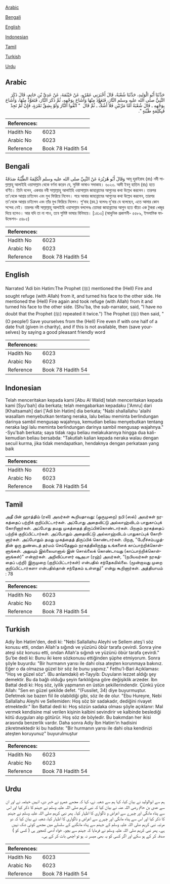 [Arabic](#arabic)

[Bengali](#bengali)

[English](#english)

[Indonesian](#indonesian)

[Tamil](#tamil)

[Turkish](#turkish)

[Urdu](#urdu)

## Arabic


<div dir="rtl" lang="ar" style={{fontSize:'larger',backgroundColor:'#f8f9fa',padding:20}}>
حَدَّثَنَا أَبُو الْوَلِيدِ، حَدَّثَنَا شُعْبَةُ، قَالَ أَخْبَرَنِي عَمْرٌو، عَنْ خَيْثَمَةَ، عَنْ عَدِيِّ بْنِ حَاتِمٍ، قَالَ ذَكَرَ النَّبِيُّ صلى الله عليه وسلم النَّارَ، فَتَعَوَّذَ مِنْهَا وَأَشَاحَ بِوَجْهِهِ، ثُمَّ ذَكَرَ النَّارَ، فَتَعَوَّذَ مِنْهَا، وَأَشَاحَ بِوَجْهِهِ ـ قَالَ شُعْبَةُ أَمَّا مَرَّتَيْنِ فَلاَ أَشُكُّ ـ ثُمَّ قَالَ ‏ "‏ اتَّقُوا النَّارَ وَلَوْ بِشِقِّ تَمْرَةٍ، فَإِنْ لَمْ تَجِدْ فَبِكَلِمَةٍ طَيِّبَةٍ ‏"‏‏.‏
</div>
<div style={{backgroundColor:'#f8f9fa',padding:20, marginBottom: 10}}><table> <thead> <tr> <th>References:</th> <th></th> </tr> </thead> <tbody><tr><td>Hadith No</td><td>6023</td></tr><tr><td>Arabic No</td><td>6023</td></tr><tr><td>Reference</td><td>Book 78 Hadith 54</td></tr></tbody></table></div>

## Bengali


<div dir="ltr" lang="bn" style={{fontSize:'larger',backgroundColor:'#f8f9fa',padding:20}}>
وَقَالَ أَبُو هُرَيْرَةَ عَنْ النَّبِيِّ صلى الله عليه وسلم الْكَلِمَةُ الطَّيِّبَةُ صَدَقَةٌ আবূ হুরাইরাহ (রাঃ) নবী সাল্লাল্লাহু আলাইহি ওয়াসাল্লাম থেকে বর্ণনা করেন যে, সুমিষ্ট ভাষাও সদাকাহ। ৬০২৩. আদী ইবনু হাতিম (রাঃ) হতে বর্ণিত। তিনি বলেন, একবার নবী সাল্লাল্লাহু আলাইহি ওয়াসাল্লাম জাহান্নামের আগুনের কথা উল্লেখ করলেন। তারপর তা'থেকে আশ্রয় চাইলেন এবং মুখ ফিরিয়ে নিলেন। পরে আবার জাহান্নামের আগুনের কথা উল্লেখ করলেন, তারপর তা'থেকে আশ্রয় চাইলেন এবং তাঁর মুখ ফিরিয়ে নিলেন। শু‘বাহ (রহ.) বলেনঃ দু’বার যে বলেছেন, এতে আমার কোন সন্দেহ নেই। তারপর নবী সাল্লাল্লাহু আলাইহি ওয়াসাল্লাম বললেনঃ তোমরা জাহান্নামের আগুন হতে বাঁচো এক টুকরা খেজুর দিয়ে হলেও। আর যদি তা না পাও, তবে সুমিষ্ট ভাষার বিনিময়ে। [১৪১৩] (আধুনিক প্রকাশনী- ৫৫৮৯, ইসলামিক ফাউন্ডেশন- ৫৪৮৫)
</div>
<div style={{backgroundColor:'#f8f9fa',padding:20, marginBottom: 10}}><table> <thead> <tr> <th>References:</th> <th></th> </tr> </thead> <tbody><tr><td>Hadith No</td><td>6023</td></tr><tr><td>Arabic No</td><td>6023</td></tr><tr><td>Reference</td><td>Book 78 Hadith 54</td></tr></tbody></table></div>

## English


<div dir="ltr" lang="en" style={{fontSize:'larger',backgroundColor:'#f8f9fa',padding:20}}>
Narrated 'Adi bin Hatim:The Prophet (ﷺ) mentioned the (Hell) Fire and sought refuge (with Allah) from it, and turned his face to the other side. He mentioned the (Hell) Fire again and took refuge (with Allah) from it and turned his face to the other side. (Shu'ba, the sub-narrator, said, "I have no doubt that the Prophet (ﷺ) repeated it twice.") The Prophet (ﷺ) then said, "(O people!) Save yourselves from the (Hell) Fire even if with one half of a date fruit (given in charity), and if this is not available, then (save yourselves) by saying a good pleasant friendly word
</div>
<div style={{backgroundColor:'#f8f9fa',padding:20, marginBottom: 10}}><table> <thead> <tr> <th>References:</th> <th></th> </tr> </thead> <tbody><tr><td>Hadith No</td><td>6023</td></tr><tr><td>Arabic No</td><td>6023</td></tr><tr><td>Reference</td><td>Book 78 Hadith 54</td></tr></tbody></table></div>

## Indonesian


<div dir="ltr" lang="id" style={{fontSize:'larger',backgroundColor:'#f8f9fa',padding:20}}>
Telah menceritakan kepada kami [Abu Al Walid] telah menceritakan kepada kami [Syu'bah] dia berkata; telah mengabarkan kepadaku ['Amru] dari [Khaitsamah] dari ['Adi bin Hatim] dia berkata; "Nabi shallallahu 'alaihi wasallam menyebutkan tentang neraka, lalu beliau meminta berlindungan darinya sambil mengusap wajahnya, kemudian beliau menyebutkan tentang neraka lagi lalu meminta berlindungan darinya sambil mengusap wajahnya." -Syu'bah berkata; saya tidak ragu beliau melakukannya hingga dua kali- kemudian beliau bersabda: "Takutlah kalian kepada neraka walau dengan secuil kurma, jika tidak mendapatkan, hendaknya dengan perkataan yang baik
</div>
<div style={{backgroundColor:'#f8f9fa',padding:20, marginBottom: 10}}><table> <thead> <tr> <th>References:</th> <th></th> </tr> </thead> <tbody><tr><td>Hadith No</td><td>6023</td></tr><tr><td>Arabic No</td><td>6023</td></tr><tr><td>Reference</td><td>Book 78 Hadith 54</td></tr></tbody></table></div>

## Tamil


<div dir="ltr" lang="ta" style={{fontSize:'larger',backgroundColor:'#f8f9fa',padding:20}}>
அதீ பின் ஹாத்திம் (ரலி) அவர்கள் கூறியதாவது: (ஒருமுறை) நபி (ஸல்) அவர்கள் நரகத்தைப் பற்றிக் குறிப்பிட்டார்கள். அப்போது அதைவிட்டு அல்லாஹ்விடம் பாதுகாப்புக் கோரினார்கள். அப்போது தமது முகத்தைத் திருப்பிக்கொண்டார்கள். பிறகும் நரகத்தைப் பற்றிக் குறிப்பிட்டார்கள். அப்போதும் அதைவிட்டு அல்லாஹ்விடம் பாதுகாப்புக் கோரினார்கள். அப்போதும் தமது முகத்தைத் திருப்பிக் கொண்டார்கள். பிறகு, “பேரீச்சம்பழத்தின் ஒரு துண்டைத் தர்மம் செய்தேனும் நரகத்திலிருந்து உங்களைக் காப்பாற்றிக்கொள்ளுங்கள். அதுவும் இல்லையானால் இன் சொல்லைக் கொண்டாவது (காப்பாற்றிக்கொள்ளுங்கள்)” என்றார்கள். அறிவிப்பாளர் ஷுஅபா (ரஹ்) அவர்கள், “(நபியவர்கள் நரகத்தைப் பற்றி) இருமுறை (குறிப்பிட்டார்கள்) என்பதில் சந்தேகமில்லை. (மூன்றாவது முறை குறிப்பிட்டார்களா என்பதில்தான் சந்தேகம் உள்ளது)” என்று கூறினார்கள். அத்தியாயம் : 78
</div>
<div style={{backgroundColor:'#f8f9fa',padding:20, marginBottom: 10}}><table> <thead> <tr> <th>References:</th> <th></th> </tr> </thead> <tbody><tr><td>Hadith No</td><td>6023</td></tr><tr><td>Arabic No</td><td>6023</td></tr><tr><td>Reference</td><td>Book 78 Hadith 54</td></tr></tbody></table></div>

## Turkish


<div dir="ltr" lang="tr" style={{fontSize:'larger',backgroundColor:'#f8f9fa',padding:20}}>
Adiy İbn Hatim'den, dedi ki: "Nebi Sallallahu Aleyhi ve Sellem ateş'i söz konusu etti, ondan Allah'a sığındı ve yüzünü öbür tarafa çevirdi. Sonra yine ateşi söz konusu etti, ondan Allah'a sığındı ve yüzünü öbür tarafa çevirdi." Şu'be dedi ki: Bunu iki kere sözkonusu ettiğinden şüphe etmiyorum. Sonra şöyle buyurdu: "Bir hurmanın yarısı ile dahi olsa ateşten korunmaya bakınız. Eğer o da olmazsa güzel bir söz ile bunu yapınız." Fethu'l-Bari Açıklaması: "Hoş ve güzel söz". (Bu anlamdaki) et-Tayyib: Duyuların lezzet aldığı şey demektir. Bu da bağlı olduğu şeyin farklılığına göre değişiklik arzeder. İbn Battal dedi ki: Hoş söz, iyilik yapmanın en üstün şekillerindendir. Çünkü yüce Allah: "Sen en güzel şekilde defet. "(Fussilet, 34) diye buyurmuştur. Defetmek ise bazen fiil ile olabildiği gibi, söz ile de olur. "Ebu Hureyre, Nebi Sallallahu Aleyhi ve Sellemiden: Hoş söz bir sadakadır, dediğini rivayet etmektedir." İbn Battal dedi ki: Hoş sözün sadaka olması şöyle açıklanır: Mal vermek kendisine mal verilen kişinin kalbini sevindirir ve kalbinde beslediği kötü duyguları alıp götürür. Hoş söz de böyledir. Bu bakımdan her ikisi arasında benzerlik vardır. Daha sonra Adiy İbn Hatim'in hadisini zikretmektedir ki bu hadiste: "Bir hurmanın yarısı ile dahi olsa kendinizi ateşten koruyunuz" buyurulmuştur
</div>
<div style={{backgroundColor:'#f8f9fa',padding:20, marginBottom: 10}}><table> <thead> <tr> <th>References:</th> <th></th> </tr> </thead> <tbody><tr><td>Hadith No</td><td>6023</td></tr><tr><td>Arabic No</td><td>6023</td></tr><tr><td>Reference</td><td>Book 78 Hadith 54</td></tr></tbody></table></div>

## Urdu


<div dir="rtl" lang="ur" style={{fontSize:'larger',backgroundColor:'#f8f9fa',padding:20}}>
ہم سے ابوالولید نے بیان کیا، کہا ہم سے شعبہ نے، کہا کہ مجھے عمرو نے خبر دی، انہیں خیثمہ نے اور ان سے عدی بن حاتم رضی اللہ عنہ نے بیان کیا کہ نبی کریم صلی اللہ علیہ وسلم نے جہنم کا ذکر کیا اور اس سے پناہ مانگی اور چہرے سے اعراض و ناگواری کا اظہار کیا۔ پھر نبی کریم صلی اللہ علیہ وسلم نے جہنم کا ذکر کیا اور اس سے پناہ مانگی اور چہرے سے اعراض و ناگواری کا اظہار کیا، شعبہ نے بیان کیا کہ دو مرتبہ نبی کریم صلی اللہ علیہ وسلم کے جہنم سے پناہ مانگنے کے سلسلے میں مجھے کوئی شک نہیں ہے۔ پھر نبی کریم صلی اللہ علیہ وسلم نے فرمایا کہ جہنم سے بچو۔ خواہ آدھی کھجور ہی ( کسی کو ) صدقہ کر کے ہو سکے اور اگر کسی کو یہ بھی میسر نہ ہو تو اچھی بات کر کے ہی۔
</div>
<div style={{backgroundColor:'#f8f9fa',padding:20, marginBottom: 10}}><table> <thead> <tr> <th>References:</th> <th></th> </tr> </thead> <tbody><tr><td>Hadith No</td><td>6023</td></tr><tr><td>Arabic No</td><td>6023</td></tr><tr><td>Reference</td><td>Book 78 Hadith 54</td></tr></tbody></table></div>